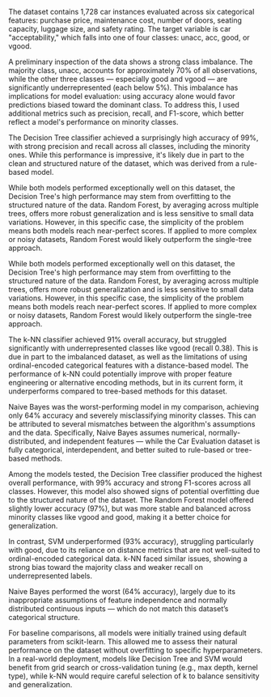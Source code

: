 The dataset contains 1,728 car instances evaluated across six categorical features: purchase price, maintenance cost, number of doors, seating capacity, luggage size, and safety rating. The target variable is car "acceptability," which falls into one of four classes: unacc, acc, good, or vgood.

A preliminary inspection of the data shows a strong class imbalance. The majority class, unacc, accounts for approximately 70% of all observations, while the other three classes — especially good and vgood — are significantly underrepresented (each below 5%). This imbalance has implications for model evaluation: using accuracy alone would favor predictions biased toward the dominant class. To address this, I used additional metrics such as precision, recall, and F1-score, which better reflect a model's performance on minority classes.

The Decision Tree classifier achieved a surprisingly high accuracy of 99%, with strong precision and recall across all classes, including the minority ones. While this performance is impressive, it's likely due in part to the clean and structured nature of the dataset, which was derived from a rule-based model.

While both models performed exceptionally well on this dataset, the Decision Tree's high performance may stem from overfitting to the structured nature of the data. Random Forest, by averaging across multiple trees, offers more robust generalization and is less sensitive to small data variations. However, in this specific case, the simplicity of the problem means both models reach near-perfect scores. If applied to more complex or noisy datasets, Random Forest would likely outperform the single-tree approach.

While both models performed exceptionally well on this dataset, the Decision Tree's high performance may stem from overfitting to the structured nature of the data. Random Forest, by averaging across multiple trees, offers more robust generalization and is less sensitive to small data variations. However, in this specific case, the simplicity of the problem means both models reach near-perfect scores. If applied to more complex or noisy datasets, Random Forest would likely outperform the single-tree approach.

The k-NN classifier achieved 91% overall accuracy, but struggled significantly with underrepresented classes like vgood (recall 0.38). This is due in part to the imbalanced dataset, as well as the limitations of using ordinal-encoded categorical features with a distance-based model. The performance of k-NN could potentially improve with proper feature engineering or alternative encoding methods, but in its current form, it underperforms compared to tree-based methods for this dataset.

Naive Bayes was the worst-performing model in my comparison, achieving only 64% accuracy and severely misclassifying minority classes. This can be attributed to several mismatches between the algorithm's assumptions and the data. Specifically, Naive Bayes assumes numerical, normally-distributed, and independent features — while the Car Evaluation dataset is fully categorical, interdependent, and better suited to rule-based or tree-based methods.

Among the models tested, the Decision Tree classifier produced the highest overall performance, with 99% accuracy and strong F1-scores across all classes. However, this model also showed signs of potential overfitting due to the structured nature of the dataset. The Random Forest model offered slightly lower accuracy (97%), but was more stable and balanced across minority classes like vgood and good, making it a better choice for generalization.

In contrast, SVM underperformed (93% accuracy), struggling particularly with good, due to its reliance on distance metrics that are not well-suited to ordinal-encoded categorical data. k-NN faced similar issues, showing a strong bias toward the majority class and weaker recall on underrepresented labels.

Naive Bayes performed the worst (64% accuracy), largely due to its inappropriate assumptions of feature independence and normally distributed continuous inputs — which do not match this dataset’s categorical structure.

For baseline comparisons, all models were initially trained using default parameters from scikit-learn. This allowed me to assess their natural performance on the dataset without overfitting to specific hyperparameters. In a real-world deployment, models like Decision Tree and SVM would benefit from grid search or cross-validation tuning (e.g., max depth, kernel type), while k-NN would require careful selection of k to balance sensitivity and generalization.
